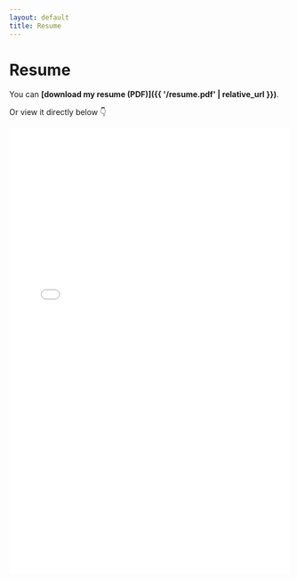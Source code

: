 ```yaml
---
layout: default
title: Resume
---
```


# Resume

You can **[download my resume (PDF)]({{ '/resume.pdf' | relative_url }})**.

Or view it directly below 👇

<iframe src="/resume.pdf" width="100%" height="800px" style="border:none;"></iframe>
